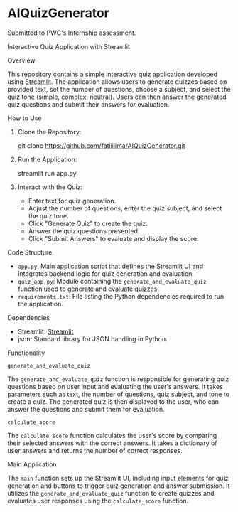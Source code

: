 # AIQuizGenerator
Submitted to PWC's Internship assessment. 

Interactive Quiz Application with Streamlit

Overview

This repository contains a simple interactive quiz application developed using [Streamlit](https://www.streamlit.io/). The application allows users to generate quizzes based on provided text, set the number of questions, choose a subject, and select the quiz tone (simple, complex, neutral). Users can then answer the generated quiz questions and submit their answers for evaluation.

How to Use

1. Clone the Repository: 
   
   git clone https://github.com/fatiiiiima/AIQuizGenerator.git
    

2. Run the Application:
   
   streamlit run app.py
   

3. Interact with the Quiz:
   - Enter text for quiz generation.
   - Adjust the number of questions, enter the quiz subject, and select the quiz tone.
   - Click "Generate Quiz" to create the quiz.
   - Answer the quiz questions presented.
   - Click "Submit Answers" to evaluate and display the score.

Code Structure

- `app.py`: Main application script that defines the Streamlit UI and integrates backend logic for quiz generation and evaluation.
- `quiz_app.py`: Module containing the `generate_and_evaluate_quiz` function used to generate and evaluate quizzes.
- `requirements.txt`: File listing the Python dependencies required to run the application.

Dependencies

- Streamlit: [Streamlit](https://www.streamlit.io/)
- json: Standard library for JSON handling in Python.

Functionality

`generate_and_evaluate_quiz`

The `generate_and_evaluate_quiz` function is responsible for generating quiz questions based on user input and evaluating the user's answers. It takes parameters such as text, the number of questions, quiz subject, and tone to create a quiz. The generated quiz is then displayed to the user, who can answer the questions and submit them for evaluation.

`calculate_score`

The `calculate_score` function calculates the user's score by comparing their selected answers with the correct answers. It takes a dictionary of user answers and returns the number of correct responses.

Main Application

The `main` function sets up the Streamlit UI, including input elements for quiz generation and buttons to trigger quiz generation and answer submission. It utilizes the `generate_and_evaluate_quiz` function to create quizzes and evaluates user responses using the `calculate_score` function.

